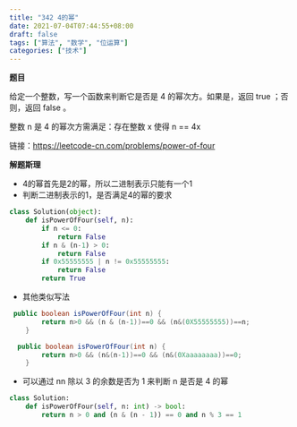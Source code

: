```yaml
---
title: "342 4的幂"
date: 2021-07-04T07:44:55+08:00
draft: false
tags: ["算法", "数学", "位运算"]
categories: ["技术"]
---
```


**题目**

给定一个整数，写一个函数来判断它是否是 4 的幂次方。如果是，返回 true ；否则，返回 false 。

整数 n 是 4 的幂次方需满足：存在整数 x 使得 n == 4x

链接：https://leetcode-cn.com/problems/power-of-four

**解题斯理**

* 4的幂首先是2的幂，所以二进制表示只能有一个1
* 判断二进制表示的1，是否满足4的幂的要求

```python
class Solution(object):
    def isPowerOfFour(self, n):
        if n <= 0:
            return False
        if n & (n-1) > 0:
            return False
        if 0x55555555 | n != 0x55555555:
            return False
        return True
```

* 其他类似写法

```java
 public boolean isPowerOfFour(int n) {
        return n>0 && (n & (n-1))==0 && (n&(0X55555555))==n;
    }
```

```java
  public boolean isPowerOfFour(int n) {
        return n>0 && (n&(n-1))==0 && (n&(0Xaaaaaaaa))==0;
    }
```

* 可以通过 nn 除以 3 的余数是否为 1 来判断 n 是否是 4 的幂

```python
class Solution:
    def isPowerOfFour(self, n: int) -> bool:
        return n > 0 and (n & (n - 1)) == 0 and n % 3 == 1
```


